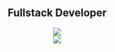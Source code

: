 <h2 align="center">Fullstack Developer</h2>

<p align="center">
  <a href="https://skillicons.dev">
    <img src="https://skillicons.dev/icons?i=javascript,typescript,react,nextjs,styledcomponents" />
  </br>
    <img src="https://skillicons.dev/icons?i=tailwind,express,linux,nodejs,jest" />
  </a>
</p>
